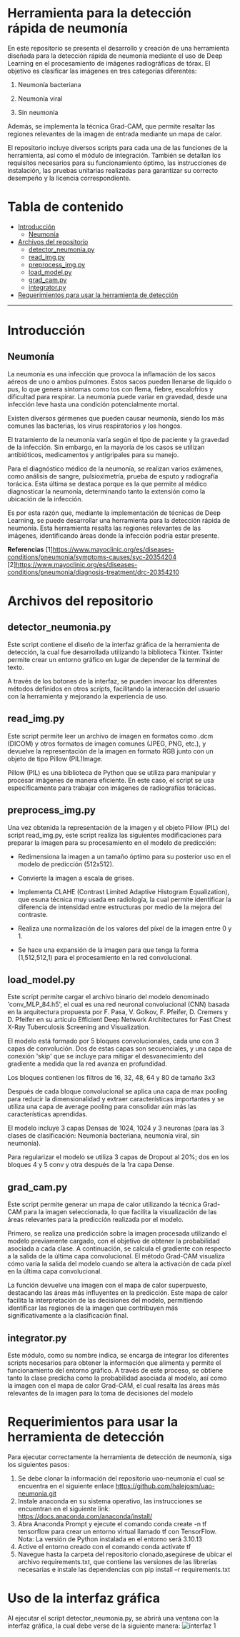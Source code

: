 # Herramienta para la detección rápida de neumonía

En este repositorio se presenta el desarrollo y creación de una herramienta diseñada para la detección rápida de neumonía mediante el uso de Deep Learning en el procesamiento de imágenes radiográficas de tórax. El objetivo es clasificar las imágenes en tres categorías diferentes:

1. Neumonía bacteriana

2. Neumonía viral

3. Sin neumonía

Además, se implementa la técnica Grad-CAM, que permite resaltar las regiones relevantes de la imagen de entrada mediante un mapa de calor.

El repositorio incluye diversos scripts para cada una de las funciones de la herramienta, así como el módulo de integración. También se detallan los requisitos necesarios para su funcionamiento óptimo, las instrucciones de instalación, las pruebas unitarias realizadas para garantizar su correcto desempeño y la licencia correspondiente.

# Tabla de contenido
- [Introducción](#Introducción)
    - [Neumonía](#Neumonía)
- [Archivos del repositorio](#Archivos-del-repositorio)
    - [detector_neumonia.py](#detector-neumonia-py)
    - [read_img.py](#read-img-py) 
    - [preprocess_img.py](#preprocess-img-py)
    - [load_model.py](#load-model-py)  
    - [grad_cam.py](#grad-cam-py)  
    - [integrator.py](#integrator-py)       
 - [Requerimientos para usar la herramienta de detección](#Requerimientos-para-usar-la-herramienta-de-detección) 
---

# Introducción

 ## Neumonía
La neumonía es una infección que provoca la inflamación de los sacos aéreos de uno o ambos pulmones. Estos sacos pueden llenarse de líquido o pus, lo que genera síntomas como tos con flema, fiebre, escalofríos y dificultad para respirar. La neumonía puede variar en gravedad, desde una infección leve hasta una condición potencialmente mortal.

Existen diversos gérmenes que pueden causar neumonía, siendo los más comunes las bacterias, los virus respiratorios y los hongos.

El tratamiento de la neumonía varía según el tipo de paciente y la gravedad de la infección. Sin embargo, en la mayoría de los casos se utilizan antibióticos, medicamentos y antigripales para su manejo.

Para el diagnóstico médico de la neumonía, se realizan varios exámenes, como análisis de sangre, pulsioximetría, prueba de esputo y radiografía torácica. Esta última se destaca porque es la que permite al médico diagnosticar la neumonía, determinando tanto la extensión como la ubicación de la infección.

Es por esta razón que, mediante la implementación de técnicas de Deep Learning, se puede desarrollar una herramienta para la detección rápida de neumonía. Esta herramienta resalta las regiones relevantes de las imágenes, identificando áreas donde la infección podría estar presente.

**Referencias**
[1]https://www.mayoclinic.org/es/diseases-conditions/pneumonia/symptoms-causes/syc-20354204
[2]https://www.mayoclinic.org/es/diseases-conditions/pneumonia/diagnosis-treatment/drc-20354210


# Archivos del repositorio

## detector_neumonia.py

Este script contiene el diseño de la interfaz gráfica de la herramienta de detección, la cual fue desarrollada utilizando la biblioteca Tkinter. Tkinter permite crear un entorno gráfico en lugar de depender de la terminal de texto.

A través de los botones de la interfaz, se pueden invocar los diferentes métodos definidos en otros scripts, facilitando la interacción del usuario con la herramienta y mejorando la experiencia de uso.

## read_img.py

Este script permite leer un archivo de imagen en formatos como .dcm (DICOM) y otros formatos de imagen comunes (JPEG, PNG, etc.), y devuelve la representación de la imagen en formato RGB junto con un objeto de tipo Pillow (PIL)Image.

Pillow (PIL) es una biblioteca de Python que se utiliza para manipular y procesar imágenes de manera eficiente. En este caso, el script se usa específicamente para trabajar con imágenes de radiografías torácicas.

## preprocess_img.py

Una vez obtenida la representación de la imagen y el objeto Pillow (PIL) del script read_img.py, este script realiza las siguientes modificaciones para preparar la imagen para su procesamiento en el modelo de predicción:

- Redimensiona la imagen a un tamaño óptimo para su posterior uso en el modelo de predicción (512x512).

- Convierte la imagen a escala de grises.

- Implementa CLAHE (Contrast Limited Adaptive Histogram Equalization), que esuna técnica muy usada en radiología, la cual permite identificar la diferencia de intensidad entre estructuras por medio de la mejora del contraste.

- Realiza una normalización de los valores del píxel de la imagen entre 0 y 1.

- Se hace una expansión de la imagen para que tenga la forma (1,512,512,1) para el procesamiento en la red convolucional.

## load_model.py

Este script permite cargar el archivo binario del modelo denominado 'conv_MLP_84.h5', el cual es una red neuronal convolucional (CNN) basada en la arquitectura propuesta por F. Pasa, V. Golkov, F. Pfeifer, D. Cremers y D. Pfeifer en su artículo Efficient Deep Network Architectures for Fast Chest X-Ray Tuberculosis Screening and Visualization.

El modelo está formado por 5 bloques convolucionales, cada uno con 3 capas de convolución. Dos de estas capas son secuenciales, y una capa de conexión 'skip' que  se incluye para mitigar el desvanecimiento del gradiente a medida que la red avanza en profundidad.

Los bloques contienen los filtros de 16, 32, 48, 64 y 80 de tamaño 3x3

Después de cada bloque convolucional se aplica una capa de max pooling para reducir la dimensionalidad y extraer características importantes y se utiliza una capa de average pooling para consolidar aún más las características aprendidas.

El modelo incluye 3 capas Densas de 1024, 1024 y 3 neuronas (para las 3 clases de clasificación: Neumonía bacteriana, neumonía viral, sin neumonía).

Para regularizar el modelo se utiliza 3 capas de Dropout al 20%; dos en los bloques 4 y 5 conv y otra después de la 1ra capa Dense.

## grad_cam.py

Este script permite generar un mapa de calor utilizando la técnica Grad-CAM para la imagen seleccionada, lo que facilita la visualización de las áreas relevantes para la predicción realizada por el modelo.

Primero, se realiza una predicción sobre la imagen procesada utilizando el modelo previamente cargado, con el objetivo de obtener la probabilidad asociada a cada clase. A continuación, se calcula el gradiente con respecto a la salida de la última capa convolucional. El método Grad-CAM visualiza cómo varía la salida del modelo cuando se altera la activación de cada píxel en la última capa convolucional.

La función devuelve una imagen con el mapa de calor superpuesto, destacando las áreas más influyentes en la predicción. Este mapa de calor facilita la interpretación de las decisiones del modelo, permitiendo identificar las regiones de la imagen que contribuyen más significativamente a la clasificación final.

## integrator.py

Este módulo, como su nombre indica, se encarga de integrar los diferentes scripts necesarios para obtener la información que alimenta y permite el funcionamiento del entorno gráfico. A través de este proceso, se obtiene tanto la clase predicha como la probabilidad asociada al modelo, así como la imagen con el mapa de calor Grad-CAM, el cual resalta las áreas más relevantes de la imagen para la toma de decisiones del modelo

# Requerimientos para usar la herramienta de detección

Para ejecutar correctamente la herramienta de detección de neumonía, siga los siguientes pasos:

1. Se debe clonar la información del repositorio uao-neumonia  el cual se encuentra en el siguiente enlace  https://github.com/halejosm/uao-neumonia.git 
2. Instale anaconda en su sistema operativo, las instrucciones se encuentran en el siguiente link: https://docs.anaconda.com/anaconda/install/
3. Abra Anaconda Prompt y ejecute el  comando conda create -n tf tensorflow para crear un entorno virtual llamado tf con TensorFlow. Nota: La versión de Python instalada en el entorno será 3.10.13
4. Active el entorno creado con el comando conda actívate tf
5. Navegue hasta la carpeta del repositorio clonado,asegúrese de ubicar el archivo requirements.txt, que contiene las versiones de las librerías necesarias e instale las dependencias con pip install –r requirements.txt

# Uso de la interfaz gráfica

Al ejecutar el script detector_neumonia.py, se abrirá una ventana con la interfaz gráfica, la cual debe verse de la siguiente manera:
![interfaz 1](imagen_2025-01-28_221122786.png)




